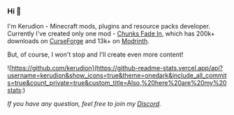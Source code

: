 ### Hi 👋
I'm Kerudion - Minecraft mods, plugins and resource packs developer.
Currently I've created only one mod - [Chunks Fade In](https://modrinth.com/mod/chunks-fade-in), which has 200k+ downloads on [CurseForge](https://www.curseforge.com/minecraft/mc-mods/chunks-fade-in) and 13k+ on [Modrinth](https://modrinth.com/mod/chunks-fade-in).

But, of course, I won't stop and I'll create even more content!

![https://github.com/kerudion](https://github-readme-stats.vercel.app/api?username=kerudion&show_icons=true&theme=onedark&include_all_commits=true&count_private=true&custom_title=Also,%20here%20are%20my%20stats:)

*If you have any question, feel free to join my [Discord](https://discord.gg/fPbPhrQNSz).*
